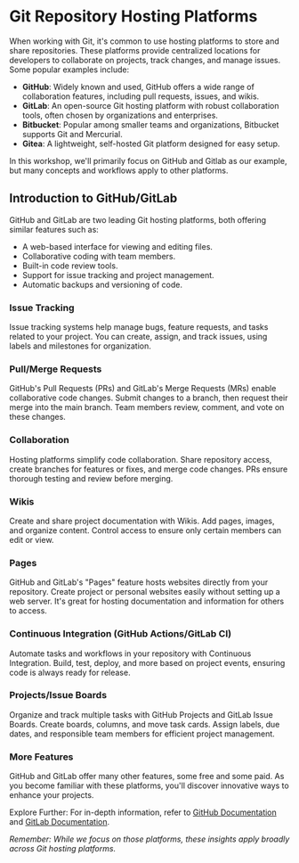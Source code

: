 # Git Repository Hosting Platforms

When working with Git, it's common to use hosting platforms to store and share repositories. These platforms provide centralized locations for developers to collaborate on projects, track changes, and manage issues. Some popular examples include:

- **GitHub**: Widely known and used, GitHub offers a wide range of collaboration features, including pull requests, issues, and wikis.
- **GitLab**: An open-source Git hosting platform with robust collaboration tools, often chosen by organizations and enterprises.
- **Bitbucket**: Popular among smaller teams and organizations, Bitbucket supports Git and Mercurial.
- **Gitea**: A lightweight, self-hosted Git platform designed for easy setup.

In this workshop, we'll primarily focus on GitHub and Gitlab as our example, but many concepts and workflows apply to other platforms.

## Introduction to GitHub/GitLab

GitHub and GitLab are two leading Git hosting platforms, both offering similar features such as:

- A web-based interface for viewing and editing files.
- Collaborative coding with team members.
- Built-in code review tools.
- Support for issue tracking and project management.
- Automatic backups and versioning of code.

### Issue Tracking

Issue tracking systems help manage bugs, feature requests, and tasks related to your project. You can create, assign, and track issues, using labels and milestones for organization.

### Pull/Merge Requests

GitHub's Pull Requests (PRs) and GitLab's Merge Requests (MRs) enable collaborative code changes. Submit changes to a branch, then request their merge into the main branch. Team members review, comment, and vote on these changes.

### Collaboration

Hosting platforms simplify code collaboration. Share repository access, create branches for features or fixes, and merge code changes. PRs ensure thorough testing and review before merging.

### Wikis

Create and share project documentation with Wikis. Add pages, images, and organize content. Control access to ensure only certain members can edit or view.

### Pages

GitHub and GitLab's "Pages" feature hosts websites directly from your repository. Create project or personal websites easily without setting up a web server. It's great for hosting documentation and information for others to access.

### Continuous Integration (GitHub Actions/GitLab CI)

Automate tasks and workflows in your repository with Continuous Integration. Build, test, deploy, and more based on project events, ensuring code is always ready for release.

### Projects/Issue Boards

Organize and track multiple tasks with GitHub Projects and GitLab Issue Boards. Create boards, columns, and move task cards. Assign labels, due dates, and responsible team members for efficient project management.

### More Features

GitHub and GitLab offer many other features, some free and some paid. As you become familiar with these platforms, you'll discover innovative ways to enhance your projects.

Explore Further: For in-depth information, refer to [GitHub Documentation](https://docs.github.com/) and [GitLab Documentation](https://docs.gitlab.com).

*Remember: While we focus on those platforms, these insights apply broadly across Git hosting platforms.*